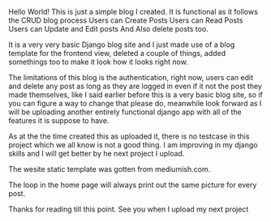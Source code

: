 Hello World!
This is just a simple blog I created.
It is functional as it follows the CRUD blog process
Users can Create Posts
Users can Read Posts
Users can Update and Edit posts
And Also delete posts too.


It is a very very basic Django blog site and I just made use of a blog template for the frontend view, deleted a couple of things, added somethings too to make it look how it looks right now.

The limitations of this blog is the authentication, right now, users can edit and delete any post as long as they are logged in even if it not the post they made themselves, like I said earlier before this is a very basic blog site, so if you can figure a way to change that please do, meanwhile look forward as I will be uploading another entirely functional django app with all of the features it is suppose to have.

As at the the time  created this as uploaded it, there is no testcase in this project which we all know is not a good thing. I am improving in my django skills and I will get better by he next project I upload.

The wesite static template was gotten from mediumish.com.

The loop in the home page will always print out the same picture for every post.

Thanks for reading till this point. 
See you when I upload my next project